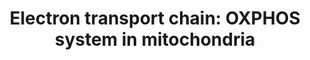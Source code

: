 ---
annotations:
- id: PW:0000034
  parent: classic metabolic pathway
  type: Pathway Ontology
  value: electron transport chain pathway
- id: PW:0000002
  parent: classic metabolic pathway
  type: Pathway Ontology
  value: classic metabolic pathway
authors:
- Kdahlquist
- MaintBot
- AlexanderPico
- Khanspers
- FerryJagers
- Christine Chichester
- Egonw
- Mkutmon
- DeSl
- Wpblocked
- Eweitz
citedin:
- link: 10.1016/j.exphem.2018.09.004
- link: 10.1186/s13075-017-1319-8
- link: PMC9316482
- link: PMC8879554
- link: PMC8751594
- link: PMC8728246
- link: PMC8427577
- link: PMC8228325
- link: PMC8155553
- link: PMC7779061
- link: PMC7272425
- link: PMC7198491
- link: PMC7090224
- link: PMC6944234
- link: PMC5850959
- link: PMC5445375
- link: PMC5016863
description: 'An electron transport chain(ETC) couples a chemical reaction between
  an electron donor (such as NADH) and an electron acceptor (such as O2) to the transfer
  of H+ ions across a membrane, through a set of mediating biochemical reactions.
  These H+ ions are used to produce adenosine triphosphate (ATP), the main energy
  intermediate in living organisms, as they move back across the membrane.  In mitochondria,
  it is the conversion of oxygen to water, NADH to NAD+ and succinate to fumarate
  that drives the transfer of H+ ions. Source: Wikipedia ([[wikipedia:Electron_transport_chain]])  Proteins
  on this pathway have targeted assays available via the [https://assays.cancer.gov/available_assays?wp_id=WP111
  CPTAC Assay Portal]'
last-edited: 2021-05-17
organisms:
- Homo sapiens
redirect_from:
- /index.php/Pathway:WP111
- /instance/WP111
- /instance/WP111_rr117097
revision: r117097
schema-jsonld:
- '@context': https://schema.org/
  '@id': https://wikipathways.github.io/pathways/WP111.html
  '@type': Dataset
  creator:
    '@type': Organization
    name: WikiPathways
  description: 'An electron transport chain(ETC) couples a chemical reaction between
    an electron donor (such as NADH) and an electron acceptor (such as O2) to the
    transfer of H+ ions across a membrane, through a set of mediating biochemical
    reactions. These H+ ions are used to produce adenosine triphosphate (ATP), the
    main energy intermediate in living organisms, as they move back across the membrane.  In
    mitochondria, it is the conversion of oxygen to water, NADH to NAD+ and succinate
    to fumarate that drives the transfer of H+ ions. Source: Wikipedia ([[wikipedia:Electron_transport_chain]])  Proteins
    on this pathway have targeted assays available via the [https://assays.cancer.gov/available_assays?wp_id=WP111
    CPTAC Assay Portal]'
  keywords:
  - ATP
  - ATP5A1
  - ATP5B
  - ATP5C1
  - ATP5D
  - ATP5E
  - ATP5F1
  - ATP5G1
  - ATP5G2
  - ATP5G3
  - ATP5H
  - ATP5I
  - ATP5J
  - ATP5J2
  - ATP5L
  - ATP5O
  - ATP5S
  - ATP6
  - ATP8
  - ATPIF1
  - COX1
  - COX11
  - COX15
  - COX17
  - COX2
  - COX3
  - COX4I1
  - COX5A
  - COX5B
  - COX6A1
  - COX6A2
  - COX6B1
  - COX6C
  - COX7A1
  - COX7A2
  - COX7A2L
  - COX7A3
  - COX7B
  - COX7C
  - COX8A
  - CYTB
  - Cytochrome C
  - DAP13
  - FAD
  - FADH2
  - H+
  - H2O
  - NAD+
  - NADH
  - ND1
  - ND2
  - ND3
  - ND4
  - ND4L
  - ND5
  - ND6
  - NDUFA1
  - NDUFA10
  - NDUFA2
  - NDUFA3
  - NDUFA4
  - NDUFA5
  - NDUFA6
  - NDUFA7
  - NDUFA8
  - NDUFA9
  - NDUFAB1
  - NDUFB1
  - NDUFB10
  - NDUFB2
  - NDUFB3
  - NDUFB4
  - NDUFB5
  - NDUFB6
  - NDUFB7
  - NDUFB8
  - NDUFB9
  - NDUFC1
  - NDUFC2
  - NDUFS1
  - NDUFS2
  - NDUFS3
  - NDUFS4
  - NDUFS5
  - NDUFS6
  - NDUFS7
  - NDUFS8
  - NDUFV1
  - NDUFV2
  - NDUFV3
  - O2
  - QP-C
  - SCO1
  - SDHA
  - SDHB
  - SDHC
  - SDHD
  - SLC25A14
  - SLC25A27
  - SLC25A4
  - SLC25A5
  - SLC25A6
  - SURF1
  - Succinate
  - UCP1
  - UCP2
  - UCP3
  - UCRC
  - UQCR
  - UQCRB
  - UQCRC1
  - UQCRC2
  - UQCRFS1
  - UQCRH
  - Ubiquinone
  - e-
  license: CC0
  name: 'Electron transport chain: OXPHOS system in mitochondria'
seo: CreativeWork
title: 'Electron transport chain: OXPHOS system in mitochondria'
wpid: WP111
---